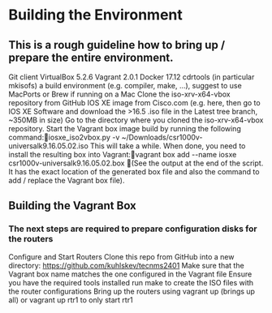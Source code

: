 # Building the Environment
## This is a rough guideline how to bring up / prepare the entire environment.
Git client
VirtualBox 5.2.6
Vagrant 2.0.1
Docker 17.12
cdrtools (in particular mkisofs)
a build environment (e.g. compiler, make, ...), suggest to use MacPorts or Brew if running on a Mac
Clone the iso-xrv-x64-vbox repository from GitHub 
IOS XE image from Cisco.com (e.g. here, then go to IOS XE Software and download the >16.5 .iso file in the Latest tree branch, ~350MB in size)
Go to the directory where you cloned the iso-xrv-x64-vbox repository. Start the Vagrant box image build by running the following command:iosxe_iso2vbox.py -v ~/Downloads/csr1000v-universalk9.16.05.02.iso 
This will take a while. When done, you need to install the resulting box into Vagrant:vagrant box add --name iosxe csr1000v-universalk9.16.05.02.box (See the output at the end of the script. It has the exact location of the generated box file and also the command to add / replace the Vagrant box file).

## Building the Vagrant Box
### The next steps are required to prepare configuration disks for the routers
Configure and Start Routers
Clone this repo from GitHub into a new directory: https://github.com/kuhlskev/tecnms2401
Make sure that the Vagrant box name matches the one configured in the Vagrant file
Ensure you have the required tools installed
run make to create the ISO files with the router configurations
Bring up the routers using vagrant up (brings up all) or vagrant up rtr1 to only start rtr1


